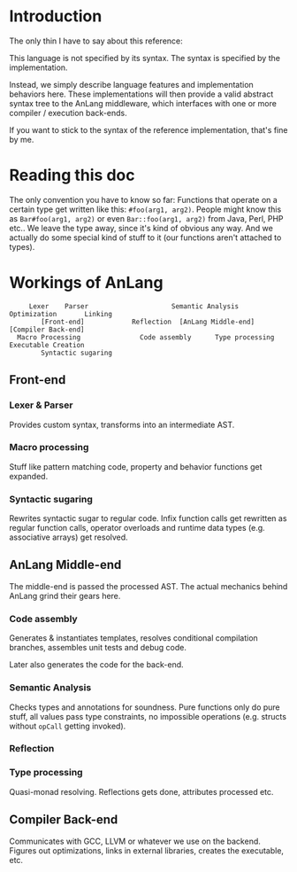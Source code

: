 Introduction
============

The only thin I have to say about this reference:

This language is not specified by its syntax. The syntax is specified by the implementation.

Instead, we simply describe language features and implementation behaviors here. These implementations will then provide a valid abstract syntax tree to the AnLang middleware, which interfaces with one or more compiler / execution back-ends.

If you want to stick to the syntax of the reference implementation, that's fine by me.

Reading this doc
================

The only convention you have to know so far: Functions that operate on a certain type get written like this: `#foo(arg1, arg2)`. People might know this as `Bar#foo(arg1, arg2)` or even `Bar::foo(arg1, arg2)` from Java, Perl, PHP etc.. We leave the type away, since it's kind of obvious any way. And we actually do some special kind of stuff to it (our functions aren't attached to types).

Workings of AnLang
==================

```
     Lexer    Parser                     Semantic Analysis                 Optimization       Linking
        [Front-end]            Reflection  [AnLang Middle-end]                [Compiler Back-end]
  Macro Processing               Code assembly      Type processing         Executable Creation
        Syntactic sugaring
```

## Front-end

### Lexer & Parser

Provides custom syntax, transforms into an intermediate AST.

### Macro processing

Stuff like pattern matching code, property and behavior functions get expanded.

### Syntactic sugaring

Rewrites syntactic sugar to regular code. Infix function calls get rewritten as regular function calls, operator overloads and runtime data types (e.g. associative arrays) get resolved.

## AnLang Middle-end

The middle-end is passed the processed AST. The actual mechanics behind AnLang grind their gears here.

### Code assembly

Generates & instantiates templates, resolves conditional compilation branches, assembles unit tests and debug code.

Later also generates the code for the back-end.

### Semantic Analysis

Checks types and annotations for soundness. Pure functions only do pure stuff, all values pass type constraints, no impossible operations (e.g. structs without `opCall` getting invoked).

### Reflection

### Type processing

Quasi-monad resolving. Reflections gets done, attributes processed etc.

## Compiler Back-end

Communicates with GCC, LLVM or whatever we use on the backend. Figures out optimizations, links in external libraries, creates the executable, etc.
